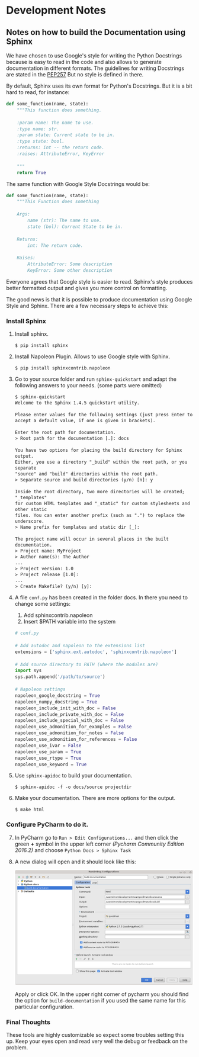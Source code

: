# Development Notes

## Notes on how to build the Documentation using Sphinx

We have chosen to use Google's style for writing the Python Docstrings
because is easy to read in the code and also allows to generate
documentation in different formats. The guidelines for writing
Docstrings are stated in the [PEP257](https://www.python.org/dev/peps/pep-0257/)
But no style is defined in there.

By default, Sphinx uses its own format for Python's Docstrings. But it
is a bit hard to read, for instance:

```python
def some_function(name, state):  
    """This function does something.

    :param name: The name to use.
    :type name: str.
    :param state: Current state to be in.
    :type state: bool.
    :returns: int -- the return code.
    :raises: AttributeError, KeyError
    
    """
    return True

```

The same function with Google Style Docstrings would be:

```python
def some_function(name, state):
    """This Function does something
    
    Args:
        name (str): The name to use.
        state (bol): Current State to be in.
    
    Returns:
        int: The return code.
        
    Raises:
        AttributeError: Some description
        KeyError: Some other description
```

Everyone agrees that Google style is easier to read. Sphinx's style
produces better formatted output and gives you more control on
formatting.

The good news is that it is possible to produce documentation using 
Google Style and Sphinx. There are a few necessary steps to achieve
this:

### Install Sphinx

1. Install sphinx.

   ```shell
   $ pip install sphinx
   ```

2. Install Napoleon Plugin. Allows to use Google style with Sphinx.

   ```shell
   $ pip install sphinxcontrib.napoleon
   ```

3. Go to your source folder and run `sphinx-quickstart` and adapt the
following answers to your needs. (some parts were omitted)

   ```shell
   $ sphinx-quickstart 
   Welcome to the Sphinx 1.4.5 quickstart utility.
   
   Please enter values for the following settings (just press Enter to
   accept a default value, if one is given in brackets).
   
   Enter the root path for documentation.
   > Root path for the documentation [.]: docs
   
   You have two options for placing the build directory for Sphinx output.
   Either, you use a directory "_build" within the root path, or you separate
   "source" and "build" directories within the root path.
   > Separate source and build directories (y/n) [n]: y
   
   Inside the root directory, two more directories will be created; "_templates"
   for custom HTML templates and "_static" for custom stylesheets and other static
   files. You can enter another prefix (such as ".") to replace the underscore.
   > Name prefix for templates and static dir [_]: 
   
   The project name will occur in several places in the built documentation.
   > Project name: MyProject
   > Author name(s): The Author
   ...
   > Project version: 1.0
   > Project release [1.0]: 
   ...
   > Create Makefile? (y/n) [y]: 
   ```

4. A file `conf.py` has been created in the folder docs. In there
   you need to change some settings:
      1. Add sphinxcontrib.napoleon
      2. Insert $PATH variable into the system

   ```python
   # conf.py
   
   # Add autodoc and napoleon to the extensions list
   extensions = ['sphinx.ext.autodoc', 'sphinxcontrib.napoleon']
   
   # Add source directory to PATH (where the modules are)
   import sys
   sys.path.append('/path/to/source')
   
   # Napoleon settings
   napoleon_google_docstring = True
   napoleon_numpy_docstring = True
   napoleon_include_init_with_doc = False
   napoleon_include_private_with_doc = False
   napoleon_include_special_with_doc = False
   napoleon_use_admonition_for_examples = False
   napoleon_use_admonition_for_notes = False
   napoleon_use_admonition_for_references = False
   napoleon_use_ivar = False
   napoleon_use_param = True
   napoleon_use_rtype = True
   napoleon_use_keyword = True
   ```

5. Use `sphinx-apidoc` to build your documentation.
   ```shell
   $ sphinx-apidoc -f -o docs/source projectdir
   ```

6. Make your documentation. There are more options for the output.
   ```shell
   $ make html
   ```

### Configure PyCharm to do it.

7. In PyCharm go to `Run > Edit Configurations...` and then click
   the green **+** symbol in the upper left corner 
   _(Pycharm Community Edition 2016.2)_ and choose
   `Python Docs > Sphinx Task`
   
8. A new dialog will open and it should look like this:
   
   ![docs-configuration](./docs/img/configurations.png)
   
   Apply or click OK. In the upper right corner of pycharm you should find
   the option for `build-documentation` if you used the same name for this
   particular configuration.

### Final Thoughts

These tools are highly customizable so expect some troubles setting this 
up. Keep your eyes open and read very well the debug or feedback on the
problem.